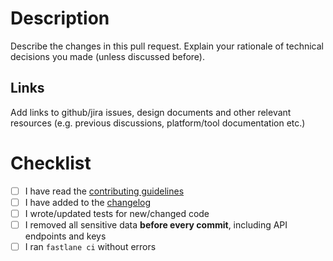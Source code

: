 # Description
Describe the changes in this pull request.
Explain your rationale of technical decisions you made (unless discussed before).

## Links
Add links to github/jira issues, design documents and other relevant resources (e.g. previous discussions, platform/tool documentation etc.)

# Checklist
- [ ] I have read the [contributing guidelines](../blob/master/CONTRIBUTING.md)
- [ ] I have added to the [changelog](../blob/master/CHANGELOG.md#Unreleased)
- [ ] I wrote/updated tests for new/changed code
- [ ] I removed all sensitive data **before every commit**, including API endpoints and keys
- [ ] I ran `fastlane ci` without errors